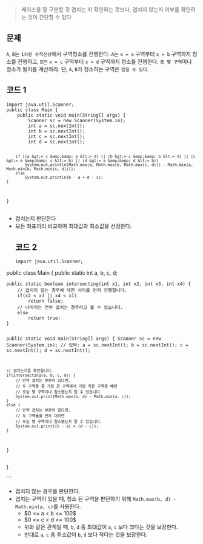 <blockquote>
<p>케이스를 잘 구분할 것
겹치는 지 확인하는 것보다, 겹치지 않는지 여부를 확인하는 것이 간단할 수 있다</p>
</blockquote>
<h2 id="문제">문제</h2>
<p><code>A</code>, <code>B</code>는 <code>1차원 수직선상</code>에서 구역청소를 진행한다.
<code>A</code>는 <code>x = a</code> 구역부터 <code>x = b</code> 구역까지 청소를 진행하고, <code>B</code>는 <code>x = c</code> 구역부터 <code>x = d</code> 구역까지 청소를 진행한다.
<code>총 몇 구역</code>이나 청소가 될지를 계산하라.
단, <code>A</code>, <code>B</code>가 청소하는 구역은 <code>겹칠 수 있다</code>.</p>
<h2 id="코드-1">코드 1</h2>
<pre><code class="language-java">import java.util.Scanner;
public class Main {
    public static void main(String[] args) {
        Scanner sc = new Scanner(System.in);
        int a = sc.nextInt();
        int b = sc.nextInt();
        int c = sc.nextInt();
        int d = sc.nextInt();

        if ((a &gt;= c &amp;&amp; a &lt;= d) || (b &gt;= c &amp;&amp; b &lt;= d) || (c &gt;= a &amp;&amp; c &lt;= b) || (d &gt;= a &amp;&amp; d &lt;= b))
            System.out.println(Math.max(a, Math.max(b, Math.max(c, d))) - Math.min(a, Math.min(b, Math.min(c, d))));
        else
            System.out.println(b - a + d - c);
    }
}</code></pre>
<ul>
<li>겹치는지 판단한다</li>
<li>모든 좌표끼리 비교하여 최대값과 최소값을 선정한다.<h2 id="코드-2">코드 2</h2>
<pre><code class="language-java">import java.util.Scanner;
</code></pre>
</li>
</ul>
<p>public class Main {
    public static int a, b, c, d;</p>
<pre><code>public static boolean intersecting(int x1, int x2, int x3, int x4) {
    // 겹치지 않는 경우에 대한 처리를 먼저 진행합니다.
    if(x2 &lt; x3 || x4 &lt; x1)
        return false;
    // 나머지는 전부 겹치는 경우라고 볼 수 있습니다.
    else
        return true;
}

public static void main(String[] args) {
    Scanner sc = new Scanner(System.in);
    // 입력:
    a = sc.nextInt();
    b = sc.nextInt();
    c = sc.nextInt();
    d = sc.nextInt();

    // 겹치는지를 확인합니다.
    if(intersecting(a, b, c, d)) {
        // 만약 겹치는 부분이 있다면,
        // 두 구역들 중 가장 큰 구역에서 가장 작은 구역을 빼면
        // 오늘 몇 구역이나 청소됐는지 알 수 있습니다.
        System.out.print(Math.max(b, d) - Math.min(a, c));
    }
    else {
        // 만약 겹치는 부분이 없다면,
        // 두 구역들을 전부 더하면
        // 오늘 몇 구역이나 청소됐는지 알 수 있습니다.
        System.out.print((b - a) + (d - c));
    }
}</code></pre><p>}</p>
<p>```</p>
<ul>
<li>겹치지 않는 경우를 판단한다.</li>
<li>겹치는 구역이 있을 때, 청소 된 구역을 판단하기 위해 <code>Math.max(b, d) - Math.min(a, c)</code>를 사용한다.<ul>
<li>$0 &lt;= a &lt; b &lt;= 100$</li>
<li>$0 &lt;= c &lt; d &lt;= 100$</li>
<li>위와 같은 관계일 때, <code>b</code>, <code>d</code> 중 최대값이 <code>a</code>, <code>c</code> 보다 크다는 것을 보장한다.</li>
<li>반대로 <code>a</code>, <code>c</code> 중 최소값이 <code>b</code>, <code>d</code> 보다 작다는 것을 보장한다.</li>
</ul>
</li>
</ul>
